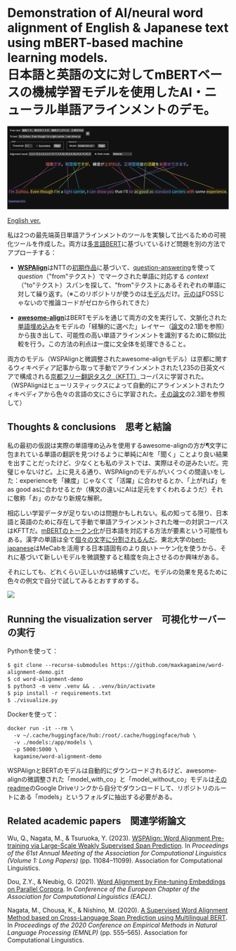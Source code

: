 # Demonstration of AI/neural word alignment of English & Japanese text using mBERT-based machine learning models.<br>日本語と英語の文に対してmBERTベースの機械学習モデルを使用したAI・ニューラル単語アラインメントのデモ｡

![](screenshot.png)

[English ver.](README.md)

私は2つの最先端英日単語アラインメントのツールを実験して比べるための可視化ツールを作成した。両方は[多言語BERT](https://research.google/blog/open-sourcing-bert-state-of-the-art-pre-training-for-natural-language-processing/)に基づいているけど問題を別の方法でアプローチする：

- [**WSPAlign**](https://github.com/qiyuw/WSPAlign)はNTTの[初期作品](https://github.com/nttcslab-nlp/word_align)に基づいて、[question-answering](https://medium.com/analytics-vidhya/question-answering-system-with-bert-ebe1130f8def)を使って _question_（"from"テクスト）でマークされた単語に対応する _context_（"to"テクスト）スパンを探して、"from"テクストにあるそれぞれの単語に対して繰り返す。（※このリポジトリが使うのは[モデル](https://huggingface.co/qiyuw/WSPAlign-ft-kftt)だけ。[元のは](https://github.com/qiyuw/WSPAlign.InferEval)FOSSじゃないので推論コードがゼロから作られてきた）

- [**awesome-align**](https://github.com/neulab/awesome-align)はBERTモデルを通じて両方の文を実行して、文脈化された[単語埋め込み](https://is-rajapaksha.medium.com/bert-word-embeddings-deep-dive-32f6214f02bf)をモデルの「経験的に選べた」レイヤー（[論文](https://arxiv.org/pdf/2101.08231)の2.1節を参照）から抜き出して、可能性の高い単語アラインメントを識別するために類似比較を行う。この方法の利点は一度に文全体を処理できること。

両方のモデル（WSPAlignと微調整されたawesome-alignモデル）は京都に関するウィキペディア記事から取って手動でアラインメントされた1,235の日英文ペアで構成される[京都フリー翻訳タスク（KFTT）](https://www.phontron.com/kftt/index-ja.html)コーパスに学習された。（WSPAlignはヒューリスティックスによって自動的にアラインメントされたウィキペディアから色々の言語の文にさらに学習された。[その論文](https://aclanthology.org/2023.acl-long.621.pdf)の2.3節を参照して）

## Thoughts & conclusions　思考と結論

私の最初の仮説は実際の単語埋め込みを使用するawesome-alignの方が¶文字に包まれている単語の翻訳を見つけるように単純にAIを「聞く」ことより良い結果を出すことだったけど、少なくとも私のテストでは、実際はその逆みたいだ。完璧じゃないけど。上に見える通り、WSPAlignのモデルがいくつくの間違いをした：experienceを「練度」じゃなくて「活躍」に合わせるとか、「上がれば」をas good asに合わせるとか（構文の違いにAIは足元をすくわれるようだ）それに敬称「お」のかなり新規な解釈。

相応しい学習データが足りないのは問題かもしれない。私の知ってる限り、日本語と英語のために存在して手動で単語アラインメントされた唯一の対訳コーパスはKFTTだ。[mBERTのトークン化](https://github.com/google-research/bert/blob/master/multilingual.md#tokenization)が日本語を対応する方法が要素という可能性もある。漢字の単語は全て[個々の文字に分割されるんだ](https://qiita.com/tmitani/items/e520e0a085c9e4ee69ed)。東北大学の[bert-japanese](https://github.com/cl-tohoku/bert-japanese)はMeCabを活用する日本語固有のより良いトーケン化を使うから、それに基づいて新しいモデルを微調整すると精度を向上させるのか興味がある。

それにしても、どれくらい正しいかは結構すごいだ。モデルの効果を見るために色々の例文で自分で試してみるとおすすめする。

![](screenshot-hover.avif)

## Running the visualization server　可視化サーバーの実行

Pythonを使って：

```
$ git clone --recurse-submodules https://github.com/maxkagamine/word-alignment-demo.git
$ cd word-alignment-demo
$ python3 -m venv .venv && . .venv/bin/activate
$ pip install -r requirements.txt
$ ./visualize.py
```

Dockerを使って：

```
docker run -it --rm \
  -v ~/.cache/huggingface/hub:/root/.cache/huggingface/hub \
  -v ./models:/app/models \
  -p 5000:5000 \
  kagamine/word-alignment-demo
```

WSPAlignとBERTのモデルは自動的にダウンロードされるけど、awesome-alignの微調整された「model_with_co」と「model_without_co」モデルは[そのreadme](https://github.com/neulab/awesome-align?tab=readme-ov-file#model-performance)のGoogle Driveリンクから自分でダウンロードして、リポジトリのルートにある「models」というフォルダに抽出する必要がある。 

## Related academic papers　関連学術論文

Wu, Q., Nagata, M., & Tsuruoka, Y. (2023). [WSPAlign: Word Alignment Pre-training via Large-Scale Weakly Supervised Span Prediction](https://aclanthology.org/2023.acl-long.621/). In _Proceedings of the 61st Annual Meeting of the Association for Computational Linguistics (Volume 1: Long Papers)_ (pp. 11084–11099). Association for Computational Linguistics.

Dou, Z.Y., & Neubig, G. (2021). [Word Alignment by Fine-tuning Embeddings on Parallel Corpora](https://arxiv.org/abs/2101.08231). In _Conference of the European Chapter of the Association for Computational Linguistics (EACL)_.

Nagata, M., Chousa, K., & Nishino, M. (2020). [A Supervised Word Alignment Method based on Cross-Language Span Prediction using Multilingual BERT](https://aclanthology.org/2020.emnlp-main.41/). In _Proceedings of the 2020 Conference on Empirical Methods in Natural Language Processing (EMNLP)_ (pp. 555–565). Association for Computational Linguistics.

